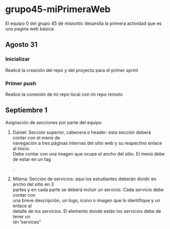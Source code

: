 # grupo45-miPrimeraWeb
El equipo 0 del grupo 45 de misiontic desarolla la primera actividad que es una pagina web básica.

## Agosto 31

### Inicializar

Realicé la creación del repo y del proyecto para el primer sprint

### Primer push

Realice la conexión de mi repo local con mi repo remoto

## Septiembre 1

Asignación de secciones por parte del equipo

1. Daniel: Sección superior, cabecera o header: esta sección deberá contar con el menú de                         
navegación a tres páginas internas del sitio web y su respectivo enlace al inicio.                           
Debe contar con una imagen que ocupe el ancho del sitio. 
El menú debe de estar en un tag  <nav></nav>.

2. Milena: Sección de servicios: aquí los estudiantes deberán dividir en ancho del sitio en 3                           
partes y en cada parte se deberá incluir un servicio. Cada servicio debe contar con                             
una breve descripción, un logo, ícono o imagen que lo identifique y un enlace al                             
detalle de los servicios. El elemento donde están los servicios debe de tener un                           
id=”services”
